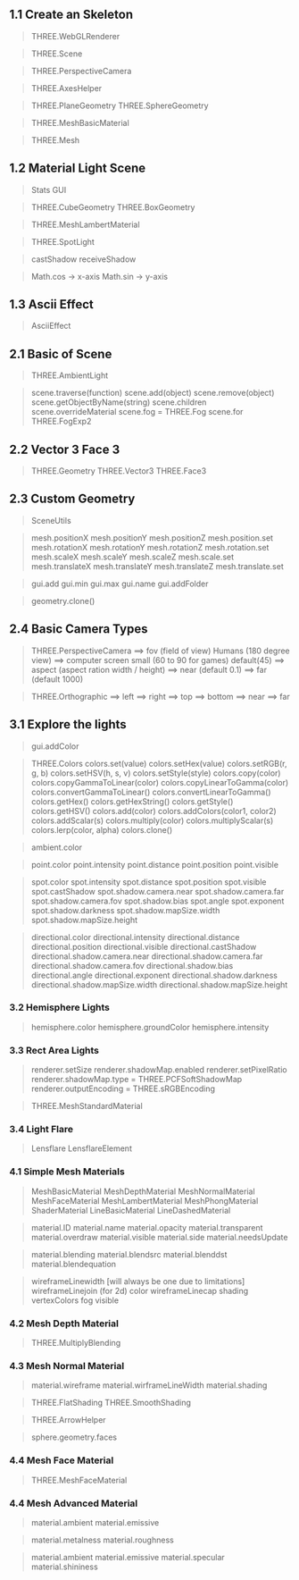 ## 1.1 Create an Skeleton ##
<!-- Renderer -->
> THREE.WebGLRenderer
<!-- Scene -->
> THREE.Scene
<!-- Camera -->
> THREE.PerspectiveCamera
<!-- Helper -->
> THREE.AxesHelper
<!-- Geometry -->
> THREE.PlaneGeometry
> THREE.SphereGeometry
<!-- Material -->
> THREE.MeshBasicMaterial
<!-- Mesh -->
> THREE.Mesh

## 1.2 Material Light Scene ##
<!-- Utilities -->
> Stats
> GUI
<!-- Geometry -->
> THREE.CubeGeometry
> THREE.BoxGeometry
<!-- Material -->
> THREE.MeshLambertMaterial
<!-- Light -->
> THREE.SpotLight
<!-- Mesh/Light -->
> castShadow
> receiveShadow
<!-- Math -->
> Math.cos -> x-axis
> Math.sin -> y-axis

## 1.3 Ascii Effect ##
<!-- Ascii Effect -->
> AsciiEffect

## 2.1 Basic of Scene ##
<!-- Light -->
> THREE.AmbientLight
<!-- Scene -->
> scene.traverse(function)
> scene.add(object)
> scene.remove(object)
> scene.getObjectByName(string)
> scene.children
> scene.overrideMaterial
> scene.fog = THREE.Fog
> scene.for THREE.FogExp2

## 2.2 Vector 3 Face 3 ##
<!-- Geometry -->
> THREE.Geometry
> THREE.Vector3
> THREE.Face3

## 2.3 Custom Geometry ##
<!-- Utilities -->
> SceneUtils
<!-- Mesh -->
> mesh.positionX
> mesh.positionY
> mesh.positionZ
> mesh.position.set
> mesh.rotationX
> mesh.rotationY
> mesh.rotationZ
> mesh.rotation.set
> mesh.scaleX
> mesh.scaleY
> mesh.scaleZ
> mesh.scale.set
> mesh.translateX
> mesh.translateY
> mesh.translateZ
> mesh.translate.set
<!-- GUI -->
> gui.add
> gui.min
> gui.max
> gui.name
> gui.addFolder
<!-- Geometry -->
> geometry.clone()

## 2.4 Basic Camera Types ##
<!-- Perspective -->
> THREE.PerspectiveCamera
  ==> fov (field of view) Humans (180 degree view) ==> computer screen small (60 to 90 for games) default(45)
  ==> aspect (aspect ration width / height)
  ==> near (default 0.1)
  ==> far (default 1000)
<!-- Orthographic -->
> THREE.Orthographic
  ==> left
  ==> right
  ==> top
  ==> bottom
  ==> near
  ==> far

## 3.1 Explore the lights ###
<!-- GUI -->
> gui.addColor
<!-- Colors -->
> THREE.Colors
> colors.set(value)
> colors.setHex(value)
> colors.setRGB(r, g, b)
> colors.setHSV(h, s, v)
> colors.setStyle(style)
> colors.copy(color)
> colors.copyGammaToLinear(color)
> colors.copyLinearToGamma(color)
> colors.convertGammaToLinear()
> colors.convertLinearToGamma()
> colors.getHex()
> colors.getHexString()
> colors.getStyle()
> colors.getHSV()
> colors.add(color)
> colors.addColors(color1, color2)
> colors.addScalar(s)
> colors.multiply(color)
> colors.multiplyScalar(s)
> colors.lerp(color, alpha)
> colors.clone()
<!-- Ambient Light (Atmosphere)-->
> ambient.color
<!-- Point Light (Light Bulb)-->
> point.color
> point.intensity
> point.distance
> point.position
> point.visible
<!-- Spot Light (Cone) -->
> spot.color
> spot.intensity
> spot.distance
> spot.position
> spot.visible
> spot.castShadow
> spot.shadow.camera.near
> spot.shadow.camera.far
> spot.shadow.camera.fov
> spot.shadow.bias
> spot.angle
> spot.exponent
> spot.shadow.darkness
> spot.shadow.mapSize.width
> spot.shadow.mapSize.height
<!-- Directional Light (Sun)-->
> directional.color
> directional.intensity
> directional.distance
> directional.position
> directional.visible
> directional.castShadow
> directional.shadow.camera.near
> directional.shadow.camera.far
> directional.shadow.camera.fov
> directional.shadow.bias
> directional.angle
> directional.exponent
> directional.shadow.darkness
> directional.shadow.mapSize.width
> directional.shadow.mapSize.height

### 3.2 Hemisphere Lights ###
<!-- Advanced Lights -->
<!-- Hemisphere Light (Natural Light Outdoor Scenes) -->
> hemisphere.color
> hemisphere.groundColor
> hemisphere.intensity

### 3.3 Rect Area Lights ###
> renderer.setSize
> renderer.shadowMap.enabled
> renderer.setPixelRatio
> renderer.shadowMap.type = THREE.PCFSoftShadowMap
> renderer.outputEncoding = THREE.sRGBEncoding
<!-- Material -->
> THREE.MeshStandardMaterial

### 3.4 Light Flare ###
> Lensflare
> LensflareElement

### 4.1 Simple Mesh Materials ###
<!-- Material -->
> MeshBasicMaterial
> MeshDepthMaterial
> MeshNormalMaterial
> MeshFaceMaterial
> MeshLambertMaterial
> MeshPhongMaterial
> ShaderMaterial
> LineBasicMaterial
> LineDashedMaterial
<!-- Basic Material Properties -->
> material.ID
> material.name
> material.opacity
> material.transparent
> material.overdraw
> material.visible
> material.side
> material.needsUpdate
<!-- Blending Material Properties -->
> material.blending
> material.blendsrc
> material.blenddst
> material.blendequation
<!-- Mesh Basic Material -->
> wireframeLinewidth  [will always be one due to limitations]
> wireframeLinejoin (for 2d)
> color
> wireframeLinecap
> shading
> vertexColors
> fog
> visible

### 4.2 Mesh Depth Material ###
<!-- Blending -->
> THREE.MultiplyBlending

### 4.3 Mesh Normal Material ###
<!-- Mesh Normal Material -->
> material.wireframe
> material.wirframeLineWidth
> material.shading
<!-- Shading -->
> THREE.FlatShading
> THREE.SmoothShading
<!-- Helper -->
> THREE.ArrowHelper
<!-- Geometry -->
> sphere.geometry.faces

### 4.4 Mesh Face Material ###
<!-- Material -->
>  THREE.MeshFaceMaterial

### 4.4 Mesh Advanced Material ###
<!-- Mesh Lambert Material -->
> material.ambient
> material.emissive
<!-- Mesh Standard Material -->
> material.metalness
> material.roughness
<!-- Mesh Phong Material -->
> material.ambient
> material.emissive
> material.specular
> material.shininess
